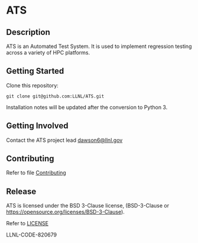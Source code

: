 # ATS

## Description

ATS is an Automated Test System. It is used to implement regression testing across a variety of HPC platforms. 

## Getting Started

Clone this repository:

    git clone git@github.com:LLNL/ATS.git

Installation notes will be updated after the conversion to Python 3.

## Getting Involved

Contact the ATS project lead dawson6@llnl.gov

## Contributing 

Refer to file [Contributing](CONTRIBUTING.md)


## Release

ATS is licensed under the BSD 3-Clause license, (BSD-3-Clause or
https://opensource.org/licenses/BSD-3-Clause).

Refer to [LICENSE](LICENSE)

LLNL-CODE-820679


